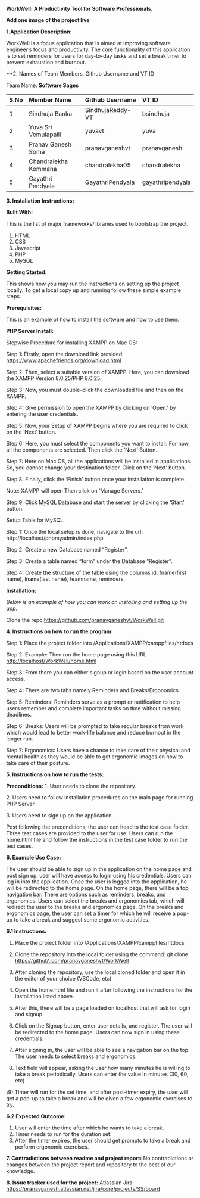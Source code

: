 ﻿**WorkWell: A Productivity Tool for Software Professionals.** 

**Add one image of the project live**


**1.Application Description:** 

WorkWell is a focus application that is aimed at improving software engineer’s focus and productivity. The core functionality of this application is to set reminders for users for day-to-day tasks and set a break timer to prevent exhaustion and burnout. 

**2. Names of Team Members, Github Username and VT ID

Team Name: **Software Sages** 

|S.No|Member Name|Github Username|VT ID|
| :- | :- | :- | :- |
|1|Sindhuja Banka |SindhujaReddy-VT|bsindhuja|
|2|Yuva Sri Vemulapalli|yuvavt|yuva|
|3|Pranav Ganesh Soma|pranavganeshvt|pranavganesh|
|4|Chandralekha Kommana|chandralekha05|chandralekha|
|5|Gayathri Pendyala |GayathriPendyala|gayathripendyala|

**3. Installation Instructions:** 

**Built With:**

This is the list of major frameworks/libraries used to bootstrap the project. 

1. HTML
1. CSS
1. Javascript
1. PHP
1. MySQL

**Getting Started:**

This shows how you may run the instructions on setting up the project locally. To get a local copy up and running follow these simple example steps. 

**Prerequisites:**

This is an example of how to install the software and how to use them:

**PHP Server Install:**

​​Stepwise Procedure for installing XAMPP on Mac OS:

Step 1: Firstly, open the download link provided: <https://www.apachefriends.org/download.html>

Step 2: Then, select a suitable version of XAMPP. Here, you can download the XAMPP Version 8.0.25/PHP 8.0.25.

Step 3: Now, you must double-click the downloaded file and then on the XAMPP.

Step 4: Give permission to open the XAMPP by clicking on ‘Open.’ by entering the user credentials.

Step 5: Now, your Setup of XAMPP begins where you are required to click on the ‘Next’ button.

Step 6: Here, you must select the components you want to install. For now, all the components are selected. Then click the ‘Next’ Button.

Step 7: Here on Mac OS, all the applications will be installed in applications. So, you cannot change your destination folder. Click on the ‘Next’ button.

Step 8: Finally, click the ‘Finish’ button once your installation is complete.

Note: XAMPP will open Then click on ‘Manage Servers.’

Step 9: Click MySQL Database and start the server by clicking the ‘Start’ button.

Setup Table for MySQL:

Step 1: Once the local setup is done, navigate to the url: http://localhost/phpmyadmin/index.php

Step 2: Create a new Database named “Register”.

Step 3: Create a table named “form” under the Database “Register”.

Step 4: Create the structure of the table using the columns id, fname(first name), lname(last name), teamname, reminders.

**Installation:**

*Below is an example of how you can work on installing and setting up the app.* 

Clone the repo:<https://github.com/pranavganeshvt/WorkWell.git>

**4. Instructions on how to run the program:** 


Step 1: Place the project folder into /Applications/XAMPP/xamppfiles/htdocs

Step 2: Example: Then run the home page using this URL  <http://localhost/WorkWell/home.html>

Step 3: From there you can either signup or login based on the user account access.

Step 4: There are two tabs namely Reminders and Breaks/Ergonomics.

Step 5: Reminders: Reminders serve as a prompt or notification to help users remember and complete important tasks on time without missing deadlines.

Step 6: Breaks: Users will be prompted to take regular breaks from work which would lead to better work-life balance and reduce burnout in the longer run.

Step 7: Ergonomics: Users have a chance to take care of their physical and mental health as they would be able to get ergonomic images on how to take care of their posture.


**5. Instructions on how to run the tests:**

**Preconditions:** 
1\. User needs to clone the repository.

2\. Users need to follow installation procedures on the main page for running PHP Server.

3\. Users need to sign up on the application.

Post following the preconditions, the user can head to the test case folder. Three test cases are provided to the user for use. Users can run the home.html file and follow the instructions in the test case folder to run the test cases. 


**6. Example Use Case:** 


The user should be able to sign up in the application on the home page and post sign up, user will have access to login using his credentials. Users can log in into the application. Once the user is logged into the application, he will be redirected to the home page. On the home page, there will be a top navigation bar. There are options such as reminders, breaks, and ergonomics. Users can select the breaks and ergonomics tab, which will redirect the user to the breaks and ergonomics page. On the breaks and ergonomics page, the user can set a timer for which he will receive a pop-up to take a break and suggest some ergonomic activities. 

**6.1 Instructions:** 

 1) Place the project folder into /Applications/XAMPP/xamppfiles/htdocs

 2) Clone the repository into the local folder using the command: git clone <https://github\.com/pranavganeshvt/WorkWell>
 3) After cloning the repository, use the local cloned folder and open it in the editor of your choice (VSCode, etc)\. 
 4) Open the home\.html file and run it after following the instructions for the installation listed above\. 
 5) After this, there will be a page loaded on localhost that will ask for login and signup\. 
 6) Click on the Signup button, enter user details, and register\. The user will be redirected to the home page\. Users can now sign in using these credentials\. 
 7) After signing in, the user will be able to see a navigation bar on the top\. The user needs to select breaks and ergonomics\. 
 8) Text field will appear, asking the user how many minutes he is willing to take a break periodically\. Users can enter the value in minutes (30, 60, etc) 

\9) Timer will run for the set time, and after post-timer expiry, the user will get a pop-up to take a break and will be given a few ergonomic exercises to try\. 

**6.2 Expected Outcome:** 

 1) User will enter the time after which he wants to take a break\. 
 2) Timer needs to run for the duration set\. 
 3) After the timer expires, the user should get prompts to take a break and perform ergonomic exercises\. 

**7. Contradictions between readme and project report:**
No contradictions or changes between the project report and repository to the best of our knowledge. 

**8. Issue tracker used for the project:** 
Atlassian Jira: <https://pranavganesh.atlassian.net/jira/core/projects/SS/board> 

